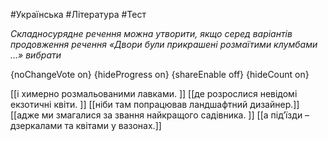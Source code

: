 #Українська #Література #Тест

*Складносурядне речення можна утворити, якщо серед варіантів продовження речення «Двори були прикрашені розмаїтими клумбами …» вибрати*

{noChangeVote on}
{hideProgress on}
{shareEnable off}
{hideCount on}

[[і химерно розмальованими лавками. ]]
[[де розрослися невідомі екзотичні квіти. ]]
[[ніби там попрацював ландшафтний дизайнер.]]
[[адже ми змагалися за звання найкращого садівника. ]]
[[а під’їзди – дзеркалами та квітами у вазонах.]]
